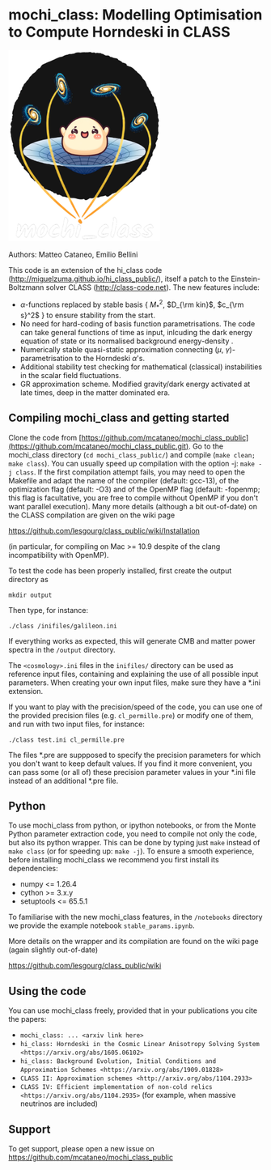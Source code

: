 mochi_class: Modelling Optimisation to Compute Horndeski in CLASS
==============================================

<p align="left">
  <img src="logos/mochi_class_logo_github_black_back.png" alt="mochi_class logo" width="300" />
</p>

Authors: Matteo Cataneo, Emilio Bellini

This code is an extension of the hi_class code (http://miguelzuma.github.io/hi_class_public/), itself a patch to the Einstein-Boltzmann solver CLASS (http://class-code.net). The new features include:

  * $\alpha$-functions replaced by stable basis \{ $M_{\ast}^2$, $D_{\rm kin}$, $c_{\rm s}^2$ \} to ensure stability from the start.
  * No need for hard-coding of basis function parametrisations. The code can take general functions of time as input, inlcuding the dark energy equation of state or its normalised background energy-density .
  * Numerically stable quasi-static approximation connecting ($\mu$, $\gamma$)-parametrisation to the Horndeski $\alpha$'s. 
  * Additional stability test checking for mathematical (classical) instabilities in the scalar field fluctuations.
  * GR approximation scheme. Modified gravity/dark energy activated at late times, deep in the matter dominated era.


Compiling mochi_class and getting started
-----------------------------------

Clone the code from [https://github.com/mcataneo/mochi_class_public](https://github.com/mcataneo/mochi_class_public.git). 
Go to the mochi_class directory (`cd mochi_class_public/`) and compile (`make clean;
make class`). You can usually speed up compilation with the option -j:
`make -j class`. If the first compilation attempt fails, you may need to
open the Makefile and adapt the name of the compiler (default: gcc-13),
of the optimization flag (default: -O3) and of the OpenMP
flag (default: -fopenmp; this flag is facultative, you are free to
compile without OpenMP if you don't want parallel execution). 
Many more details (although a bit out-of-date) on the CLASS compilation are given on the
wiki page

https://github.com/lesgourg/class_public/wiki/Installation

(in particular, for compiling on Mac >= 10.9 despite of the clang
incompatibility with OpenMP).

To test the code has been properly installed, first create the output directory as

    mkdir output

Then type, for instance:

    ./class /inifiles/galileon.ini

If everything works as expected, this will generate CMB and matter power spectra in the `/output` directory.

The `<cosmology>.ini` files in the `inifiles/` directory can be used as reference input files, containing and
explaining the use of all possible input parameters. When creating
your own input files, make sure they have a *.ini
extension.

If you want to play with the precision/speed of the code, you can use
one of the provided precision files (e.g. `cl_permille.pre`) or modify
one of them, and run with two input files, for instance:

    ./class test.ini cl_permille.pre

The files *.pre are suppposed to specify the precision parameters for
which you don't want to keep default values. If you find it more
convenient, you can pass some (or all of) these precision parameter values in your *.ini
file instead of an additional *.pre file.

Python
------

To use mochi_class from python, or ipython notebooks, or from the Monte
Python parameter extraction code, you need to compile not only the
code, but also its python wrapper. This can be done by typing just
`make` instead of `make class` (or for speeding up: `make -j`). To ensure 
a smooth experience, before installing mochi_class we recommend you first install 
its dependencies:

  * numpy <= 1.26.4
  * cython >= 3.x.y
  * setuptools <= 65.5.1

To familiarise with the new mochi_class features, in the `/notebooks` directory we provide the example notebook `stable_params.ipynb`.

More details on the wrapper and its compilation are found on the wiki page (again slightly out-of-date)

https://github.com/lesgourg/class_public/wiki


Using the code
--------------

You can use mochi_class freely, provided that in your publications you cite
the papers: 

  * `mochi_class: ... <arxiv link here>`
  * `hi_class: Horndeski in the Cosmic Linear Anisotropy Solving System <https://arxiv.org/abs/1605.06102>`
  * `hi_class: Background Evolution, Initial Conditions and Approximation Schemes <https://arxiv.org/abs/1909.01828>`
  * `CLASS II: Approximation schemes <http://arxiv.org/abs/1104.2933>`
  * `CLASS IV: Efficient implementation of non-cold relics <https://arxiv.org/abs/1104.2935>` (for example, when massive neutrinos are included)

Support
-------

To get support, please open a new issue on https://github.com/mcataneo/mochi_class_public
